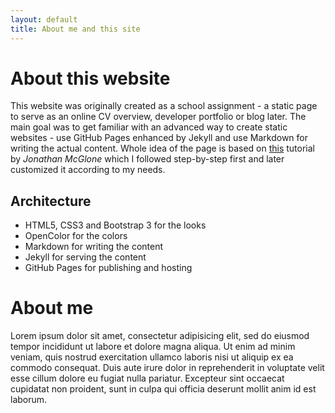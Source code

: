 ```yaml
---
layout: default
title: About me and this site
---
```

# About this website
This website was originally created as a school assignment - a static page to serve as an online CV overview, developer portfolio or blog later.
The main goal was to get familiar with an advanced way to create static websites - use GitHub Pages enhanced by Jekyll and use Markdown for writing
the actual content. Whole idea of the page is based on [this](https://www.google.com "Creating and Hosting a Personal Site on GitHub") tutorial by _Jonathan McGlone_ which I followed step-by-step first and later customized it according to my needs.

## Architecture
* HTML5, CSS3 and Bootstrap 3 for the looks
* OpenColor for the colors
* Markdown for writing the content
* Jekyll for serving the content
* GitHub Pages for publishing and hosting

# About me
Lorem ipsum dolor sit amet, consectetur adipisicing elit, sed do eiusmod
tempor incididunt ut labore et dolore magna aliqua. Ut enim ad minim veniam,
quis nostrud exercitation ullamco laboris nisi ut aliquip ex ea commodo
consequat. Duis aute irure dolor in reprehenderit in voluptate velit esse
cillum dolore eu fugiat nulla pariatur. Excepteur sint occaecat cupidatat non
proident, sunt in culpa qui officia deserunt mollit anim id est laborum.